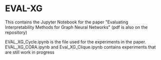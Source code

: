 # EVAL-XG

This contains the Jupyter Notebook for the paper "Evaluating Interpretability Methods for Graph Neural Networks" (pdf is also on the repository)

EVAL_XG_Cycle.ipynb is the file used for the experiments in the paper.
EVAL_XG_CORA.ipynb and Eval_XG_Clique.ipynb contains experiments that are still work in progress
